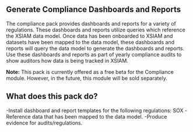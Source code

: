 ## **Generate Compliance Dashboards and Reports**
The compliance pack provides dashboards and reports for a variety of regulations. These dashboards and reports utilize queries which reference the XSIAM data model. Once data has been onboarded to XSIAM and datasets have been mapped to the data model, these dashboards and reports will query the data model to generate the dashboards and reports. Use these dashboards and reports as part of yearly compliance audits to show auditors how data is being tracked in XSIAM.

**Note:** This pack is currently offered as a free beta for the Compliance module. However, in the future, this module will be sold separately.


## **What does this pack do?**
-Install dashboard and report templates for the following regulations: SOX
-Reference data that has been mapped to the data model.
-Produce evidence for audits/regulations.
